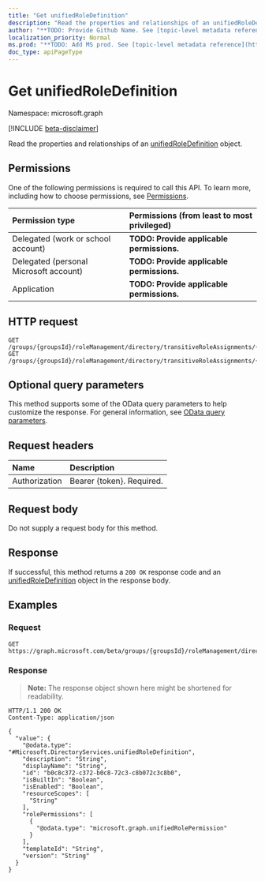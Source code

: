 ```yaml
---
title: "Get unifiedRoleDefinition"
description: "Read the properties and relationships of an unifiedRoleDefinition object."
author: "**TODO: Provide Github Name. See [topic-level metadata reference](https://msgo.azurewebsites.net/add/document/guidelines/metadata.html#topic-level-metadata)**"
localization_priority: Normal
ms.prod: "**TODO: Add MS prod. See [topic-level metadata reference](https://msgo.azurewebsites.net/add/document/guidelines/metadata.html#topic-level-metadata)**"
doc_type: apiPageType
---
```


# Get unifiedRoleDefinition
Namespace: microsoft.graph

[!INCLUDE [beta-disclaimer](../../includes/beta-disclaimer.md)]

Read the properties and relationships of an [unifiedRoleDefinition](../resources/unifiedroledefinition.md) object.

## Permissions
One of the following permissions is required to call this API. To learn more, including how to choose permissions, see [Permissions](/graph/permissions-reference).

|Permission type|Permissions (from least to most privileged)|
|:---|:---|
|Delegated (work or school account)|**TODO: Provide applicable permissions.**|
|Delegated (personal Microsoft account)|**TODO: Provide applicable permissions.**|
|Application|**TODO: Provide applicable permissions.**|

## HTTP request

<!-- {
  "blockType": "ignored"
}
-->
``` http
GET /groups/{groupsId}/roleManagement/directory/transitiveRoleAssignments/{unifiedRoleAssignmentId}/roleDefinition
GET /groups/{groupsId}/roleManagement/directory/transitiveRoleAssignments/{unifiedRoleAssignmentId}/roleDefinition/inheritsPermissionsFrom/{unifiedRoleDefinitionId}
```

## Optional query parameters
This method supports some of the OData query parameters to help customize the response. For general information, see [OData query parameters](/graph/query-parameters).

## Request headers
|Name|Description|
|:---|:---|
|Authorization|Bearer {token}. Required.|

## Request body
Do not supply a request body for this method.

## Response

If successful, this method returns a `200 OK` response code and an [unifiedRoleDefinition](../resources/unifiedroledefinition.md) object in the response body.

## Examples

### Request
<!-- {
  "blockType": "request",
  "name": "get_unifiedroledefinition"
}
-->
``` http
GET https://graph.microsoft.com/beta/groups/{groupsId}/roleManagement/directory/transitiveRoleAssignments/{unifiedRoleAssignmentId}/roleDefinition
```


### Response
>**Note:** The response object shown here might be shortened for readability.
<!-- {
  "blockType": "response",
  "truncated": true,
  "@odata.type": "Microsoft.DirectoryServices.unifiedRoleDefinition"
}
-->
``` http
HTTP/1.1 200 OK
Content-Type: application/json

{
  "value": {
    "@odata.type": "#Microsoft.DirectoryServices.unifiedRoleDefinition",
    "description": "String",
    "displayName": "String",
    "id": "b0c8c372-c372-b0c8-72c3-c8b072c3c8b0",
    "isBuiltIn": "Boolean",
    "isEnabled": "Boolean",
    "resourceScopes": [
      "String"
    ],
    "rolePermissions": [
      {
        "@odata.type": "microsoft.graph.unifiedRolePermission"
      }
    ],
    "templateId": "String",
    "version": "String"
  }
}
```

